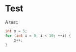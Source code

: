 # Test

A test:

```c++ title="test.cpp" linenums="1" hl_lines="2-4"
int x = 5;
for (int i = 0; i < 10; ++i) {
    x++;
}
```